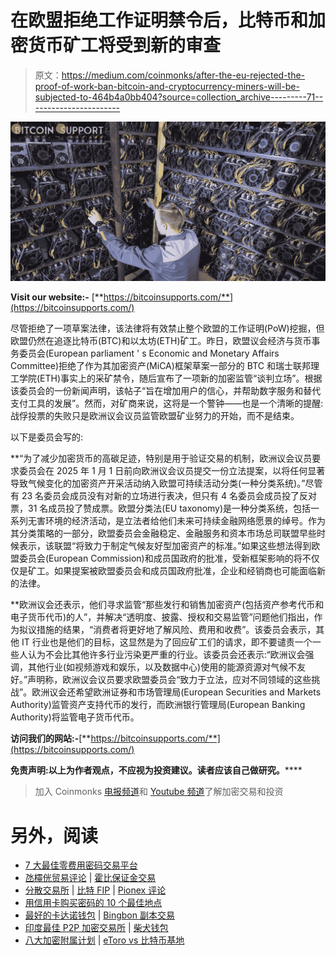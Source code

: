 # 在欧盟拒绝工作证明禁令后，比特币和加密货币矿工将受到新的审查

> 原文：<https://medium.com/coinmonks/after-the-eu-rejected-the-proof-of-work-ban-bitcoin-and-cryptocurrency-miners-will-be-subjected-to-464b4a0bb404?source=collection_archive---------71----------------------->

![](img/5086e391908fed404e721da3e1625aac.png)

**Visit our website:-** [**https://bitcoinsupports.com/**](https://bitcoinsupports.com/)

尽管拒绝了一项草案法律，该法律将有效禁止整个欧盟的工作证明(PoW)挖掘，但欧盟仍然在追逐比特币(BTC)和以太坊(ETH)矿工。昨日，欧盟议会经济与货币事务委员会(European parliament ' s Economic and Monetary Affairs Committee)拒绝了作为其加密资产(MiCA)框架草案一部分的 BTC 和瑞士联邦理工学院(ETH)事实上的采矿禁令，随后宣布了一项新的加密监管“谈判立场”。根据该委员会的一份新闻声明，该帖子“旨在增加用户的信心，并帮助数字服务和替代支付工具的发展”。然而，对矿商来说，这将是一个警钟——也是一个清晰的提醒:战俘投票的失败只是欧洲议会议员监管欧盟矿业努力的开始，而不是结束。

以下是委员会写的:

**“为了减少加密货币的高碳足迹，特别是用于验证交易的机制，欧洲议会议员要求委员会在 2025 年 1 月 1 日前向欧洲议会议员提交一份立法提案，以将任何显著导致气候变化的加密资产开采活动纳入欧盟可持续活动分类(一种分类系统)。”尽管有 23 名委员会成员没有对新的立场进行表决，但只有 4 名委员会成员投了反对票，31 名成员投了赞成票。欧盟分类法(EU taxonomy)是一种分类系统，包括一系列无害环境的经济活动，是立法者给他们未来可持续金融网络愿景的绰号。作为其分类策略的一部分，欧盟委员会金融稳定、金融服务和资本市场总司联盟早些时候表示，该联盟“将致力于制定气候友好型加密资产的标准。”如果这些想法得到欧盟委员会(European Commission)和成员国政府的批准，受新框架影响的将不仅仅是矿工。如果提案被欧盟委员会和成员国政府批准，企业和经销商也可能面临新的法律。

**欧洲议会还表示，他们寻求监管“那些发行和销售加密资产(包括资产参考代币和电子货币代币)的人”，并解决“透明度、披露、授权和交易监管”问题他们指出，作为拟议措施的结果，“消费者将更好地了解风险、费用和收费”。该委员会表示，其他 IT 行业也是他们的目标，这显然是为了回应矿工们的请求，即不要谴责一个一些人认为不会比其他许多行业污染更严重的行业。该委员会还表示:“欧洲议会强调，其他行业(如视频游戏和娱乐，以及数据中心)使用的能源资源对气候不友好。”声明称，欧洲议会议员要求欧盟委员会“致力于立法，应对不同领域的这些挑战”。欧洲议会还希望欧洲证券和市场管理局(European Securities and Markets Authority)监管资产支持代币的发行，而欧洲银行管理局(European Banking Authority)将监管电子货币代币。

**访问我们的网站:-**[**https://bitcoinsupports.com/**](https://bitcoinsupports.com/)

**免责声明:以上为作者观点，不应视为投资建议。读者应该自己做研究。******

> 加入 Coinmonks [电报频道](https://t.me/coincodecap)和 [Youtube 频道](https://www.youtube.com/c/coinmonks/videos)了解加密交易和投资

# 另外，阅读

*   [7 大最佳零费用密码交易平台](https://coincodecap.com/zero-fee-crypto-exchanges)
*   [氹欞侊贸易评论](https://coincodecap.com/anny-trade-review) | [霍比保证金交易](/coinmonks/huobi-margin-trading-b3b06cdc1519)
*   [分散交易所](https://coincodecap.com/what-are-decentralized-exchanges) | [比特 FIP](https://coincodecap.com/bitbns-fip) | [Pionex 评论](https://coincodecap.com/pionex-review-exchange-with-crypto-trading-bot)
*   [用信用卡购买密码的 10 个最佳地点](https://coincodecap.com/buy-crypto-with-credit-card)
*   [最好的卡达诺钱包](https://coincodecap.com/best-cardano-wallets) | [Bingbon 副本交易](https://coincodecap.com/bingbon-copy-trading)
*   [印度最佳 P2P 加密交易所](https://coincodecap.com/p2p-crypto-exchanges-in-india) | [柴犬钱包](https://coincodecap.com/baby-shiba-inu-wallets)
*   [八大加密附属计划](https://coincodecap.com/crypto-affiliate-programs) | [eToro vs 比特币基地](https://coincodecap.com/etoro-vs-coinbase)